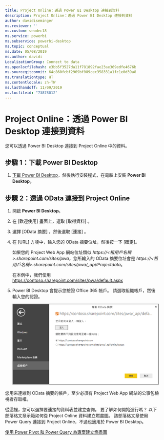 ```yaml
---
title: Project Online：透過 Power BI Desktop 連接到資料
description: Project Online：透過 Power BI Desktop 連接到資料
author: davidiseminger
ms.reviewer: ''
ms.custom: seodec18
ms.service: powerbi
ms.subservice: powerbi-desktop
ms.topic: conceptual
ms.date: 05/08/2019
ms.author: davidi
LocalizationGroup: Connect to data
ms.openlocfilehash: e3bb5f3527da11f781892fae23ae369edfe4676b
ms.sourcegitcommit: 64c860fcbf2969bf089cec358331a1fc1e0d39a8
ms.translationtype: HT
ms.contentlocale: zh-TW
ms.lasthandoff: 11/09/2019
ms.locfileid: "73878012"
---
```

# <a name="project-online-connect-to-data-through-power-bi-desktop"></a>Project Online：透過 Power BI Desktop 連接到資料
您可以透過 Power BI Desktop 連接到 Project Online 中的資料。

## <a name="step-1-download-power-bi-desktop"></a>步驟 1：下載 Power BI Desktop
1. [下載 Power BI Desktop](https://go.microsoft.com/fwlink/?LinkID=521662)，然後執行安裝程式，在電腦上安裝 **Power BI Desktop**。

## <a name="step-2-connect-to-project-online-with-odata"></a>步驟 2：透過 OData 連接到 Project Online
1. 開啟 **Power BI Desktop**。
2. 在 [歡迎使用]  畫面上，選取 [取得資料]  。
3. 選擇 [OData 摘要]  ，然後選取 [連接]  。
4. 在 [URL] 方塊中，輸入您的 OData 摘要位址，然後按一下 [確定]。
   
   如果您的 Project Web App 網站位址類似 *https://\<租用戶名稱\>.sharepoint.com/sites/pwa*，您所輸入的 OData 摘要位址會是 *https://\<租用戶名稱\>.sharepoint.com/sites/pwa/\_api/Projectdata*。
   
   在本例中，我們使用 https://contoso.sharepoint.com/sites/pwa/default.aspx
5. Power BI Desktop 會提示您驗證 Office 365 帳戶。 請選取組織帳戶，然後輸入您的認證。
   
   ![](media/desktop-project-online-connect-to-data/image.png)

您用來連線到 OData 摘要的帳戶，至少必須有 Project Web App 網站的公事包檢視者存取權。 

從這裡，您可以選擇要連接的資料表並建立查詢。  要了解如何開始進行嗎？  以下部落格文章示範如何從 Project Online 資料建立燃盡圖。  該部落格文章使用 Power Query 連接到 Project Online，不過也適用於 Power BI Desktop。

[使用 Power Pivot 和 Power Query 為專案建立燃盡圖](https://blogs.office.com/2014/03/24/creating-burndown-charts-for-project-using-power-pivot-and-power-query/)

